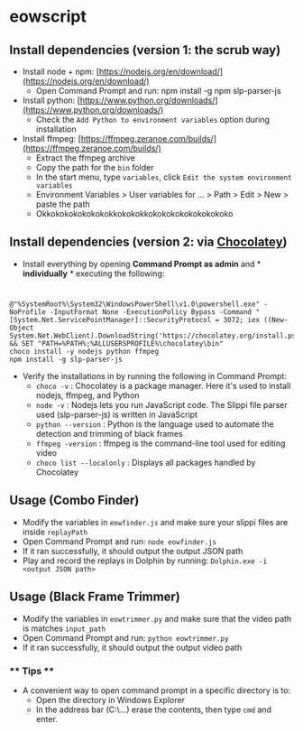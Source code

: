 # eowscript

## Install dependencies (version 1: the scrub way)
- Install node + npm: [https://nodejs.org/en/download/](https://nodejs.org/en/download/)
    - Open Command Prompt and run: npm install -g npm slp-parser-js
- Install python: [https://www.python.org/downloads/](https://www.python.org/downloads/)
	- Check the `Add Python to environment variables` option during installation
- Install ffmpeg: [https://ffmpeg.zeranoe.com/builds/](https://ffmpeg.zeranoe.com/builds/)
    - Extract the ffmpeg archive
    - Copy the path for the `bin` folder
    - In the start menu, type `variables`, click `Edit the system environment variables`
    - Environment Variables > User variables for ... > Path > Edit > New > paste the path
    - Okkokokokokokokokkokokokkokokokokokokokokoko

## Install dependencies (version 2: via [Chocolatey](https://chocolatey.org/install))
- Install everything by opening **Command Prompt as admin** and * **individually** * executing the following:

#

    @"%SystemRoot%\System32\WindowsPowerShell\v1.0\powershell.exe" -NoProfile -InputFormat None -ExecutionPolicy Bypass -Command "[System.Net.ServicePointManager]::SecurityProtocol = 3072; iex ((New-Object System.Net.WebClient).DownloadString('https://chocolatey.org/install.ps1'))" && SET "PATH=%PATH%;%ALLUSERSPROFILE%\chocolatey\bin"
    choco install -y nodejs python ffmpeg
    npm install -g slp-parser-js

- Verify the installations in by running the following in Command Prompt:
    - `choco -v` : Chocolatey is a package manager. Here it's used to install nodejs, ffmpeg, and Python
    - `node -v` : Nodejs lets you run JavaScript code. The Slippi file parser used (slp-parser-js) is written in JavaScript
    - `python --version` : Python is the language used to automate the detection and trimming of black frames
    - `ffmpeg -version` : ffmpeg is the command-line tool used for editing video
    - `choco list --localonly` : Displays all packages handled by Chocolatey

## Usage (Combo Finder)
- Modify the variables in `eowfinder.js` and make sure your slippi files are inside `replayPath`
- Open Command Prompt and run: `node eowfinder.js`
- If it ran successfully, it should output the output JSON path
- Play and record the replays in Dolphin by running: `Dolphin.exe -i <output JSON path>`

## Usage (Black Frame Trimmer)
- Modify the variables in `eowtrimmer.py` and make sure that the video path is matches `input_path`
- Open Command Prompt and run: `python eowtrimmer.py`
- If it ran successfully, it should output the output video path

### ** Tips **
- A convenient way to open command prompt in a specific directory is to:
    - Open the directory in Windows Explorer
    - In the address bar (C:\\...) erase the contents, then type `cmd` and enter.
